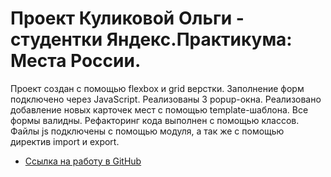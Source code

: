 # Проект Куликовой Ольги - студентки Яндекс.Практикума: Места России.

Проект создан с помощью flexbox и grid верстки. Заполнение форм подключено через JavaScript. 
Реализованы 3 popup-окна. Реализовано добавление новых карточек мест с помощью template-шаблона. 
Все формы валидны. Рефакторинг кода выполнен с помощью классов. Файлы js подключены с помощью модуля, а так же с помощью директив import и export.

* [Ссылка на работу в GitHub](https://chikylikova.github.io/mesto/)

